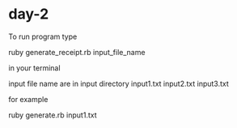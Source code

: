 # day-2
To run program type 

ruby generate_receipt.rb input_file_name  

in your terminal


input file name are in input directory
input1.txt
input2.txt
input3.txt


for example

ruby generate.rb input1.txt
